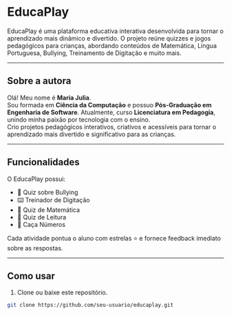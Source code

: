 # EducaPlay

EducaPlay é uma plataforma educativa interativa desenvolvida para tornar o aprendizado mais dinâmico e divertido. O projeto reúne quizzes e jogos pedagógicos para crianças, abordando conteúdos de Matemática, Língua Portuguesa, Bullying, Treinamento de Digitação e muito mais.

---

## Sobre a autora

Olá! Meu nome é **Maria Julia**.  
Sou formada em **Ciência da Computação** e possuo **Pós-Graduação em Engenharia de Software**. Atualmente, curso **Licenciatura em Pedagogia**, unindo minha paixão por tecnologia com o ensino.  
Crio projetos pedagógicos interativos, criativos e acessíveis para tornar o aprendizado mais divertido e significativo para as crianças.

---

## Funcionalidades

O EducaPlay possui:

- 🎯 Quiz sobre Bullying  
- ⌨️ Treinador de Digitação  
- 🧮 Quiz de Matemática  
- 📖 Quiz de Leitura  
- 🔢 Caça Números  

Cada atividade pontua o aluno com estrelas ⭐ e fornece feedback imediato sobre as respostas.

---

## Como usar

1. Clone ou baixe este repositório.
```bash
git clone https://github.com/seu-usuario/educaplay.git
